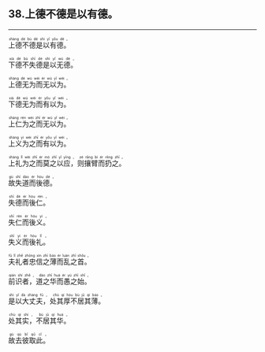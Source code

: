 ## 38.上德不德是以有德。
---


<ruby><rb> 上德不德是以有德。 </rb> <rt>shàng  dé  bù  dé  shì  yǐ  yǒu  dé 。</rt></ruby>

<ruby><rb> 下德不失德是以无德。 </rb> <rt>xià  dé  bù  shī  dé  shì  yǐ  wú  dé 。</rt></ruby>

<ruby><rb> 上德无为而无以为。 </rb> <rt>shàng  dé  wú  wéi  ér  wú  yǐ  wéi 。</rt></ruby>

<ruby><rb> 下德无为而有以为。 </rb> <rt>xià  dé  wú  wéi  ér  yǒu  yǐ  wéi 。</rt></ruby>

<ruby><rb> 上仁为之而无以为。 </rb> <rt>shàng  rén  wèi  zhī  ér  wú  yǐ  wéi 。</rt></ruby>

<ruby><rb> 上义为之而有以为。 </rb> <rt>shàng  yì  wèi  zhī  ér  yǒu  yǐ  wéi 。</rt></ruby>

<ruby><rb> 上礼为之而莫之以应，则攘臂而扔之。 </rb> <rt>shàng  lǐ  wèi  zhī  ér  mò  zhī  yǐ  yīng ， zé  rǎng  bì  ér  rēng  zhī 。</rt></ruby>

<ruby><rb> 故失道而後德。 </rb> <rt>gù  shī  dào  ér  hòu  dé 。</rt></ruby>

<ruby><rb> 失德而後仁。 </rb> <rt>shī  dé  ér  hòu  rén 。</rt></ruby>

<ruby><rb> 失仁而後义。 </rb> <rt>shī  rén  ér  hòu  yì 。</rt></ruby>

<ruby><rb> 失义而後礼。 </rb> <rt>shī  yì  ér  hòu  lǐ 。</rt></ruby>

<ruby><rb> 夫礼者忠信之薄而乱之首。 </rb> <rt>fū  lǐ  zhě  zhōng  xìn  zhī  báo  ér  luàn  zhī  shǒu 。</rt></ruby>

<ruby><rb> 前识者，道之华而愚之始。 </rb> <rt>qián  shí  zhě ， dào  zhī  huá  ér  yú  zhī  shǐ 。</rt></ruby>

<ruby><rb> 是以大丈夫，处其厚不居其薄。 </rb> <rt>shì  yǐ  dà  zhàng  fū ， chù  qí  hòu  bù  jū  qí  báo 。</rt></ruby>

<ruby><rb> 处其实，不居其华。 </rb> <rt>chù  qí  shí ， bù  jū  qí  huá 。</rt></ruby>

<ruby><rb> 故去彼取此。 </rb> <rt>gù  qù  bǐ  qǔ  cǐ 。</rt></ruby>

